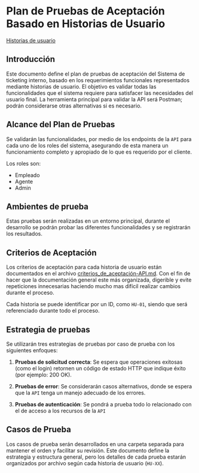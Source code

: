 # Plan de Pruebas de Aceptación Basado en Historias de Usuario

[Historias de usuario](../1.Requirements/3.UserStories.md)

## Introducción

Este documento define el plan de pruebas de aceptación del Sistema de ticketing interno,
basado en los requerimientos funcionales representados mediante historias de usuario.
El objetivo es validar todas las funcionalidades que el sistema requiere para
satisfacer las necesidades del usuario final.
La herramienta principal para validar la API será Postman; podrán considerarse otras
alternativas si es necesario.

## Alcance del Plan de Pruebas

Se validarán las funcionalidades, por medio de los endpoints de la `API` para cada
uno de los roles del sistema, asegurando de esta manera un funcionamiento completo
y apropiado de lo que es requerido por el cliente.

Los roles son:

- Empleado
- Agente
- Admin

## Ambientes de prueba

Estas pruebas serán realizadas en un entorno principal, durante el desarrollo se
podrán probar las diferentes funcionalidades y se registrarán los resultados.

## Criterios de Aceptación

Los criterios de aceptación para cada historia de usuario están documentados en el
archivo [criterios_de_aceptación-API.md](./2.criterios-de-aceptacion-API.md). Con el fin de hacer que la documentación
general este más organizada, digerible y evite repeticiones innecesarias haciendo
mucho mas difícil realizar cambios durante el proceso.

Cada historia se puede identificar por un ID, como `HU-01`, siendo que será referenciado
durante todo el proceso.

## Estrategia de pruebas

Se utilizarán tres estrategias de pruebas por caso de prueba con los siguientes enfoques:

1. **Pruebas de solicitud correcta**: Se espera que operaciones exitosas (como el login)
   retornen un código de estado HTTP que indique éxito (por ejemplo: 200 OK).

2. **Pruebas de error**: Se considerarán casos alternativos, donde se espera que
   la `API` tenga un manejo adecuado de los errores.

3. **Pruebas de autenticación**: Se pondrá a prueba todo lo relacionado con el
   de acceso a los recursos de la `API`

## Casos de Prueba

Los casos de prueba serán desarrollados en una carpeta separada para mantener el
orden y facilitar su revisión. Este documento define la estrategia y estructura general,
pero los detalles de cada prueba estarán organizados por archivo según cada historia
de usuario (`HU-XX`).
